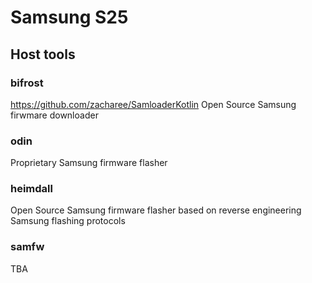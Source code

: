 # Samsung S25



## Host tools


### bifrost
https://github.com/zacharee/SamloaderKotlin
Open Source Samsung firwmare downloader

### odin
Proprietary Samsung firmware flasher

### heimdall
Open Source Samsung firmware flasher based on reverse engineering Samsung flashing protocols

### samfw

TBA

